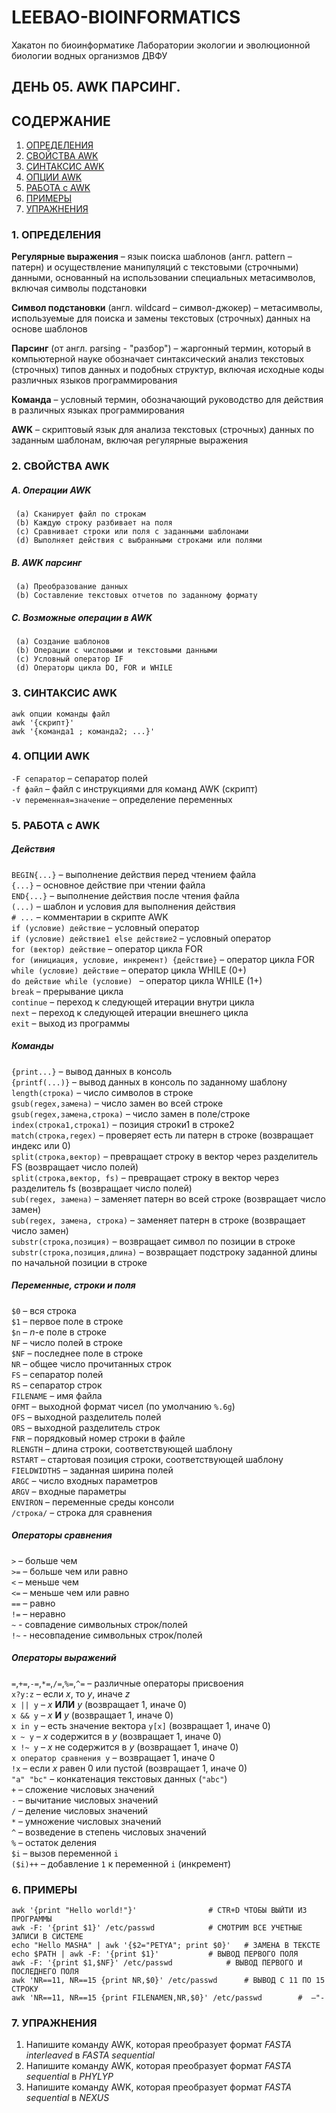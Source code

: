 # LEEBAO-BIOINFORMATICS

Хакатон по биоинформатике Лаборатории экологии и эволюционной биологии водных организмов ДВФУ

## ДЕНЬ 05. AWK ПАРСИНГ.

## СОДЕРЖАНИЕ

1. [ОПРЕДЕЛЕНИЯ](https://github.com/vinni-bio/LEEBAO-BIOINFORMATICS/blob/master/INSTRUCTIONS/DAY05_23DEC19_AWK.md#1-%D0%BE%D0%BF%D1%80%D0%B5%D0%B4%D0%B5%D0%BB%D0%B5%D0%BD%D0%B8%D1%8F)
2. [СВОЙСТВА AWK](https://github.com/vinni-bio/LEEBAO-BIOINFORMATICS/blob/master/INSTRUCTIONS/DAY05_23DEC19_AWK.md#2-%D1%81%D0%B2%D0%BE%D0%B9%D1%81%D1%82%D0%B2%D0%B0-awk)
3. [СИНТАКСИС AWK](https://github.com/vinni-bio/LEEBAO-BIOINFORMATICS/blob/master/INSTRUCTIONS/DAY05_23DEC19_AWK.md#3-%D1%81%D0%B8%D0%BD%D1%82%D0%B0%D0%BA%D1%81%D0%B8%D1%81-awk)
4. [ОПЦИИ AWK](https://github.com/vinni-bio/LEEBAO-BIOINFORMATICS/blob/master/INSTRUCTIONS/DAY05_23DEC19_AWK.md#4-%D0%BE%D0%BF%D1%86%D0%B8%D0%B8-awk)
5. [РАБОТА с AWK](https://github.com/vinni-bio/LEEBAO-BIOINFORMATICS/blob/master/INSTRUCTIONS/DAY05_23DEC19_AWK.md#5-%D1%80%D0%B0%D0%B1%D0%BE%D1%82%D0%B0-%D1%81-awk)
6. [ПРИМЕРЫ](https://github.com/vinni-bio/LEEBAO-BIOINFORMATICS/blob/master/INSTRUCTIONS/DAY05_23DEC19_AWK.md#6-%D0%BF%D1%80%D0%B8%D0%BC%D0%B5%D1%80%D1%8B)
7. [УПРАЖНЕНИЯ](https://github.com/vinni-bio/LEEBAO-BIOINFORMATICS/blob/master/INSTRUCTIONS/DAY05_23DEC19_AWK.md#7-%D1%83%D0%BF%D1%80%D0%B0%D0%B6%D0%BD%D0%B5%D0%BD%D0%B8%D1%8F)


### 1. ОПРЕДЕЛЕНИЯ

   **Регулярные выражения** – язык поиска шаблонов (англ. pattern – патерн) и осуществление манипуляций с текстовыми (строчными) данными, основанный на использовании специальных метасимволов, включая символы подстановки  

   **Символ подстановки** (англ. wildcard – символ-джокер) – метасимволы, используемые для поиска и замены текстовых (строчных) данных на основе шаблонов  

   **Парсинг** (от англ. parsing - "разбор") – жаргонный термин, который в компьютерной науке обозначает синтаксический анализ текстовых (строчных) типов данных и подобных структур, включая исходные коды различных языков программирования  

   **Команда** – условный термин, обозначающий руководство для действия в различных языках программирования  

   **AWK** – скриптовый язык для анализа текстовых (строчных) данных по заданным шаблонам, включая регулярные выражения  

### 2. СВОЙСТВА AWK

##### A. Операции AWK

     (a) Сканирует файл по строкам  
     (b) Каждую строку разбивает на поля  
     (c) Сравнивает строки или поля с заданными шаблонами  
     (d) Выполняет действия с выбранными строками или полями  

##### B. AWK парсинг

     (a) Преобразование данных  
     (b) Составление текстовых отчетов по заданному формату  

##### С. Возможные операции в AWK

     (a) Создание шаблонов  
     (b) Операции с числовыми и текстовыми данными  
     (с) Условный оператор IF  
     (d) Операторы цикла DO, FOR и WHILE  

### 3. СИНТАКСИС AWK

```
awk опции команды файл
awk '{скрипт}'
awk '{команда1 ; команда2; ...}'
```

### 4. ОПЦИИ AWK

   `-F сепаратор` – сепаратор полей  
   `-f файл` – файл с инструкциями для команд AWK (скрипт)  
   `-v переменная=значение` – определение переменных  

### 5. РАБОТА с AWK

##### Действия

   `BEGIN{...}` – выполнение действия перед чтением файла  
   `{...}` – основное действие при чтении файла  
   `END{...}` – выполнение действия после чтения файла  
   `(...)` – шаблон и условия для выполнения действия  
   `# ...` – комментарии в скрипте AWK  
   `if (условие) действие` – условный оператор  
   `if (условие) действие1 else действие2` – условный оператор  
   `for (вектор) действие` – оператор цикла FOR  
   `for (инициация, условие, инкремент) {действие}` – оператор цикла FOR  
   `while (условие) действие` – оператор цикла WHILE (0+)  
   `do действие while (условие) ` – оператор цикла WHILE (1+)  
   `break` – прерывание цикла  
   `continue` – переход к следующей итерации внутри цикла  
   `next` – переход к следующей итерации внешнего цикла  
   `exit` – выход из программы  

##### Команды

   `{print...}` – вывод данных в консоль  
   `{printf(...)}` – вывод данных в консоль по заданному шаблону  
   `length(строка)` – число символов в строке  
   `gsub(regex,замена)` – число замен во всей строке  
   `gsub(regex,замена,строка)` – число замен в поле/строке  
   `index(строка1,строка1)` – позиция строки1 в строке2  
   `match(строка,regex)` – проверяет есть ли патерн в строке (возвращает индекс или 0)  
   `split(строка,вектор)` – превращает строку в вектор через разделитель FS (возвращает число полей)  
   `split(строка,вектор, fs)` – превращает строку в вектор через разделитель fs (возвращает число полей)  
   `sub(regex, замена)` – заменяет патерн во всей строке (возвращает число замен)  
   `sub(regex, замена, строка)` – заменяет патерн в строке (возвращает число замен)  
   `substr(строка,позиция)` – возвращает символ по позиции в строке  
   `substr(строка,позиция,длина)` – возвращает подстроку заданной длины по начальной позиции в строке  

##### Переменные, строки и поля

   `$0` – вся строка  
   `$1` – первое поле в строке  
   `$n` – _n_-е поле в строке  
   `NF` – число полей в строке  
   `$NF` – последнее поле в строке  
   `NR` – общее число прочитанных строк  
   `FS` – сепаратор полей  
   `RS` – сепаратор строк  
   `FILENAME` – имя файла  
   `OFMT` – выходной формат чисел (по умолчанию `%.6g`)  
   `OFS` – выходной разделитель полей  
   `ORS` – выходной разделитель строк  
   `FNR` – порядковый номер строки в файле  
   `RLENGTH` – длина строки, соответствующей шаблону  
   `RSTART` – стартовая позиция строки, соответствующей шаблону  
   `FIELDWIDTHS` – заданная ширина полей  
   `ARGC` – число входных параметров  
   `ARGV` – входные параметры  
   `ENVIRON` – переменные среды консоли  
   `/строка/` – строка для сравнения  
   

##### Операторы сравнения

   `>` – больше чем  
   `>=` – больше чем или равно   
   `<` – меньше чем  
   `<=` – меньше чем или равно  
   `==` – равно  
   `!=` – неравно  
   `~` - совпадение символьных строк/полей  
   `!~` - несовпадение символьных строк/полей  

##### Операторы выражений

   `=`,`+=`,`-=`,`*=`,`/=`,`%=`,`^=` – различные операторы присвоения  
   `x?y:z` – если _x_, то _y_, иначе _z_  
   `x || y` – _x_ **ИЛИ** _y_ (возвращает 1, иначе 0)  
   `x && y` – _x_ **И** _y_ (возвращает 1, иначе 0)  
   `x in y` – есть значение вектора `y[x]` (возвращает 1, иначе 0)  
   `x ~ y` – _x_ содержится в _y_ (возвращает 1, иначе 0)  
   `x !~ y` – _x_ не содержится в _y_ (возвращает 1, иначе 0)  
   `x оператор сравнения y` – возвращает 1, иначе 0  
   `!x` – если _x_ равен 0 или пустой (возвращает 1, иначе 0)  
   `"a" "bc"` – конкатенация текстовых данных (`"abc"`)  
   `+` – сложение числовых значений  
   `-` – вычитание числовых значений  
   `/` – деление числовых значений  
   `*` – умножение числовых значений  
   `^` – возведение в степень числовых значений  
   `%` – остаток деления  
   `$i` – вызов переменной `i`  
   `($i)++` – добавление `1` к переменной `i` (инкремент)  

### 6. ПРИМЕРЫ
```
awk '{print "Hello world!"}'				# CTR+D ЧТОБЫ ВЫЙТИ ИЗ ПРОГРАММЫ
awk -F: '{print $1}' /etc/passwd			# СМОТРИМ ВСЕ УЧЕТНЫЕ ЗАПИСИ В СИСТЕМЕ
echo "Hello MASHA" | awk '{$2="PETYA"; print $0}'	# ЗАМЕНА В ТЕКСТЕ
echo $PATH | awk -F: '{print $1}'			# ВЫВОД ПЕРВОГО ПОЛЯ
awk -F: '{print $1,$NF}' /etc/passwd			# ВЫВОД ПЕРВОГО И ПОСЛЕДНЕГО ПОЛЯ
awk 'NR==11, NR==15 {print NR,$0}' /etc/passwd		# ВЫВОД C 11 ПО 15 СТРОКУ
awk 'NR==11, NR==15 {print FILENAMEN,NR,$0}' /etc/passwd		#  –"-
```

### 7. УПРАЖНЕНИЯ

1. Напишите команду AWK, которая преобразует формат *FASTA interleaved* в *FASTA sequential* 
2. Напишите команду AWK, которая преобразует формат *FASTA sequential* в *PHYLYP*
3. Напишите команду AWK, которая преобразует формат *FASTA sequential* в *NEXUS*


